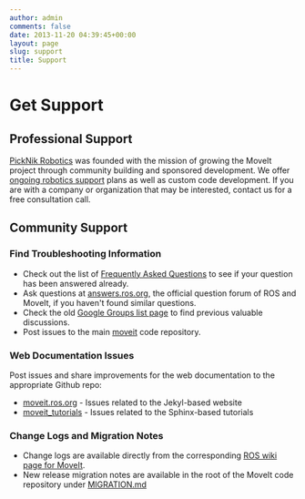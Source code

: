 ```yaml
---
author: admin
comments: false
date: 2013-11-20 04:39:45+00:00
layout: page
slug: support
title: Support
---
```


# Get Support

## Professional Support

[PickNik Robotics](https://picknik.ai/?utm_source=moveit) was founded with the mission of growing the MoveIt project through community building and sponsored development.
We offer [ongoing robotics support](https://picknik.ai/services/?utm_source=moveit) plans as well as custom code development.
If you are with a company or organization that may be interested, contact us for a free consultation call.

## Community Support

### Find Troubleshooting Information

  * Check out the list of [Frequently Asked Questions](/documentation/faqs) to see if your question has been answered already.
  * Ask questions at [answers.ros.org](http://answers.ros.org/), the official question forum of ROS and MoveIt, if you haven't found similar questions.
  * Check the old [Google Groups list page](https://groups.google.com/forum/#!forum/moveit-users) to find previous valuable discussions.
  * Post issues to the main [moveit](https://github.com/ros-planning/moveit/issues) code repository.

### Web Documentation Issues

Post issues and share improvements for the web documentation to the appropriate Github repo:

  * [moveit.ros.org](https://github.com/ros-planning/moveit.ros.org/issues) - Issues related to the Jekyl-based website
  * [moveit_tutorials](https://github.com/ros-planning/moveit_tutorials) - Issues related to the Sphinx-based tutorials

### Change Logs and Migration Notes

  * Change logs are available directly from the corresponding [ROS wiki page for MoveIt](http://wiki.ros.org/moveit).
  * New release migration notes are available in the root of the MoveIt code repository under [MIGRATION.md](https://github.com/ros-planning/moveit/blob/master/MIGRATION.md)
